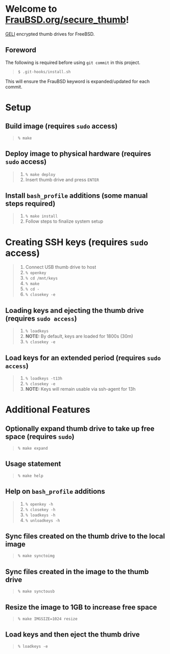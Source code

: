[//]: # ($FrauBSD: secure_thumb/README.md 2018-11-08 11:58:27 -0800 freebsdfrau $)

# Welcome to [FrauBSD.org/secure\_thumb](https://fraubsd.org/secure_thumb)!

[GELI](https://www.freebsd.org/cgi/man.cgi?query=geli) encrypted
thumb drives for FreeBSD.

## Foreword

The following is required before using `git commit` in this project.

> `$ .git-hooks/install.sh`

This will ensure the FrauBSD keyword is expanded/updated for each commit.

# Setup

## Build image (requires `sudo` access)

> `% make`

## Deploy image to physical hardware (requires `sudo` access)

> 1. `% make deploy`
> 2. Insert thumb drive and press `ENTER`

## Install `bash_profile` additions (some manual steps required)

> 1. `% make install`
> 2. Follow steps to finalize system setup

# Creating SSH keys (requires `sudo` access)

> 1. Connect USB thumb drive to host
> 2. `% openkey`
> 3. `% cd /mnt/keys`
> 4. `% make`
> 5. `% cd -`
> 6. `% closekey -e`

## Loading keys and ejecting the thumb drive (requires `sudo access`)

> 1. `% loadkeys`
> 2. **NOTE:** By default, keys are loaded for 1800s (30m)
> 3. `% closekey -e`

## Load keys for an extended period (requires `sudo access`)

> 1. `% loadkeys -t13h`
> 2. `% closekey -e`
> 3. **NOTE:** Keys will remain usable via ssh-agent for 13h

# Additional Features

## Optionally expand thumb drive to take up free space (requires `sudo`)

> `% make expand`

## Usage statement

> `% make help`

## Help on `bash_profile` additions

> 1. `% openkey -h`
> 2. `% closekey -h`
> 3. `% loadkeys -h`
> 4. `% unloadkeys -h`

## Sync files created on the thumb drive to the local image

> `% make synctoimg`

## Sync files created in the image to the thumb drive

> `% make synctousb`

## Resize the image to 1GB to increase free space

> `% make IMGSIZE=1024 resize`

## Load keys and then eject the thumb drive

> `% loadkeys -e`
